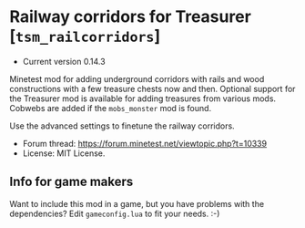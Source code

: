 # Railway corridors for Treasurer [`tsm_railcorridors`]

* Current version 0.14.3

Minetest mod for adding underground corridors with rails and wood constructions with a few treasure chests now and then.
Optional support for the Treasurer mod is available for adding treasures from various mods.
Cobwebs are added if the `mobs_monster` mod is found.

Use the advanced settings to finetune the railway corridors.

* Forum thread: https://forum.minetest.net/viewtopic.php?t=10339
* License: MIT License.

## Info for game makers
Want to include this mod in a game, but you have problems with the dependencies?
Edit `gameconfig.lua` to fit your needs. :-)
